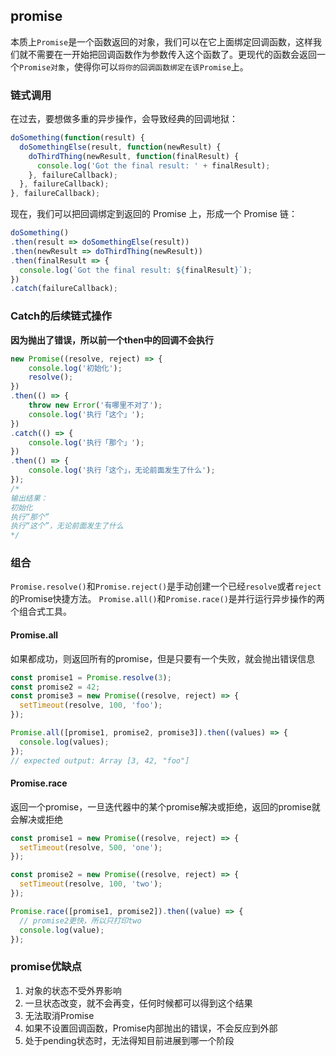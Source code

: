 ## promise

本质上`Promise`是一个函数返回的对象，我们可以在它上面绑定回调函数，这样我们就不需要在一开始把回调函数作为参数传入这个函数了。更现代的函数会返回一个`Promise对象`，使得你可以`将你的回调函数绑定在该Promise`上。

### 链式调用

在过去，要想做多重的异步操作，会导致经典的回调地狱：

```js
doSomething(function(result) {
  doSomethingElse(result, function(newResult) {
    doThirdThing(newResult, function(finalResult) {
      console.log('Got the final result: ' + finalResult);
    }, failureCallback);
  }, failureCallback);
}, failureCallback);
```

现在，我们可以把回调绑定到返回的 Promise 上，形成一个 Promise 链：

```js
doSomething()
.then(result => doSomethingElse(result))
.then(newResult => doThirdThing(newResult))
.then(finalResult => {
  console.log(`Got the final result: ${finalResult}`);
})
.catch(failureCallback);
```

### Catch的后续链式操作

**因为抛出了错误，所以前一个then中的回调不会执行**

```js
new Promise((resolve, reject) => {
    console.log('初始化');
    resolve();
})
.then(() => {
    throw new Error('有哪里不对了');
    console.log('执行「这个」');
})
.catch(() => {
    console.log('执行「那个」');
})
.then(() => {
    console.log('执行「这个」，无论前面发生了什么');
});
/*
输出结果：
初始化
执行“那个”
执行“这个”，无论前面发生了什么
*/
```

### 组合

`Promise.resolve()`和`Promise.reject()`是手动创建一个已经`resolve`或者`reject`的Promise快捷方法。
`Promise.all()`和`Promise.race()`是并行运行异步操作的两个组合式工具。

#### Promise.all

如果都成功，则返回所有的promise，但是只要有一个失败，就会抛出错误信息

```js
const promise1 = Promise.resolve(3);
const promise2 = 42;
const promise3 = new Promise((resolve, reject) => {
  setTimeout(resolve, 100, 'foo');
});

Promise.all([promise1, promise2, promise3]).then((values) => {
  console.log(values);
});
// expected output: Array [3, 42, "foo"]
```

#### Promise.race

返回一个promise，一旦迭代器中的某个promise解决或拒绝，返回的promise就会解决或拒绝

```js
const promise1 = new Promise((resolve, reject) => {
  setTimeout(resolve, 500, 'one');
});

const promise2 = new Promise((resolve, reject) => {
  setTimeout(resolve, 100, 'two');
});

Promise.race([promise1, promise2]).then((value) => {
  // promise2更快，所以只打印two
  console.log(value);
});
```

### promise优缺点
1. 对象的状态不受外界影响
1. 一旦状态改变，就不会再变，任何时候都可以得到这个结果
1. 无法取消Promise
1. 如果不设置回调函数，Promise内部抛出的错误，不会反应到外部
1. 处于pending状态时，无法得知目前进展到哪一个阶段